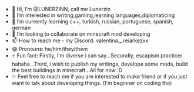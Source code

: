 - 👋 Hi, I’m @LUNERZINN, call me Lunerzin
- 👀 I’m interested in writing,gaming,learning languages,diplomaticing
- 🌱 I’m currently learning c++, turkish, russian, portuguese, spanish, german
- 💞️ I’m looking to collaborate on minecraft mod developing
- 📫 How to reach me - my Discord: valentina._.reiarkezxx
- 😄 Pronouns: he/him/they/them
- ⚡ Fun fact: Firstly, i'm diverse i can say...Secondly, escapism practicer hahaha...Third, i wish to publish my writings, develope some mods, build the best buildings in minecraft...All for now :D
- ✨ Feel free to reach me if you are interested to make friend or if you just want to talk about developing things. (I'm beginner on coding tho)

<!---
LUNERZINN/LUNERZINN is a ✨ special ✨ repository because its `README.md` (this file) appears on your GitHub profile.
You can click the Preview link to take a look at your changes.
--->
